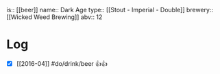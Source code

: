 is:: [[beer]]
name:: Dark Age
type:: [[Stout - Imperial - Double]]
brewery:: [[Wicked Weed Brewing]]
abv:: 12

# Log
- [x] [[2016-04]] #do/drink/beer 👍👍
